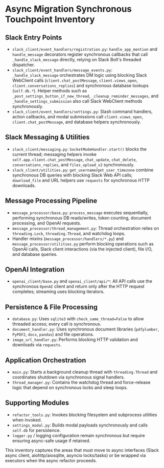# Async Migration Synchronous Touchpoint Inventory

## Slack Entry Points
- `slack_client/event_handlers/registration.py`: `handle_app_mention` and `handle_message` decorators register synchronous callbacks that call `_handle_slack_message` directly, relying on Slack Bolt's threaded dispatcher.
- `slack_client/event_handlers/message_events.py`: `_handle_slack_message` orchestrates DM logic using blocking Slack WebClient calls (`client.chat_postMessage`, `client.views_open`, `client.conversations_replies`) and synchronous database lookups (`self.db.*`). Helper methods such as `_post_settings_button_if_new_thread`, `_cleanup_reminder_messages`, and `_handle_settings_submission` also call Slack WebClient methods synchronously.
- `slack_client/event_handlers/settings.py`: Slash command handlers, action callbacks, and modal submissions call `client.views_open`, `client.chat_postMessage`, and database helpers synchronously.

## Slack Messaging & Utilities
- `slack_client/messaging.py`: `SocketModeHandler.start()` blocks the current thread; messaging helpers invoke `self.app.client.chat_postMessage`, `chat_update`, `chat_delete`, `conversations_replies`, and `files_upload_v2` synchronously.
- `slack_client/utilities.py`: `get_username`/`get_user_timezone` combine synchronous DB queries with blocking Slack Web API calls; `download_file` and URL helpers use `requests` for synchronous HTTP downloads.

## Message Processing Pipeline
- `message_processor/base.py`: `process_message` executes sequentially, performing synchronous DB reads/writes, token counting, document processing, and OpenAI requests.
- `message_processor/thread_management.py`: Thread orchestration relies on `threading.Lock`, `threading.Thread`, and watchdog loops.
- Handler mixins (`message_processor/handlers/*.py`) and `message_processor/utilities.py` perform blocking operations such as OpenAI calls, Slack client interactions (via the injected client), file I/O, and database queries.

## OpenAI Integration
- `openai_client/base.py` and `openai_client/api/*`: All API calls use the synchronous `OpenAI` client and return only after the HTTP request completes; streaming uses blocking iterators.

## Persistence & File Processing
- `database.py`: Uses `sqlite3` with `check_same_thread=False` to allow threaded access; every call is synchronous.
- `document_handler.py`: Uses synchronous document libraries (`pdfplumber`, `PyPDF2`, `docx`, `pandas`) and file operations.
- `image_url_handler.py`: Performs blocking HTTP validation and downloads via `requests`.

## Application Orchestration
- `main.py`: Starts a background cleanup thread with `threading.Thread` and coordinates shutdown via synchronous signal handlers.
- `thread_manager.py`: Contains the watchdog thread and force-release logic that depend on synchronous locks and sleep loops.

## Supporting Modules
- `refactor_tools.py`: Invokes blocking filesystem and subprocess utilities when invoked.
- `settings_modal.py`: Builds modal payloads synchronously and calls `self.db` for persistence.
- `logger.py` / logging configuration remain synchronous but require ensuring async-safe usage if retained.

This inventory captures the areas that must move to async interfaces (Slack async client, aiohttp/aiosqlite, asyncio locks/tasks) or be wrapped via executors when the async refactor proceeds.
